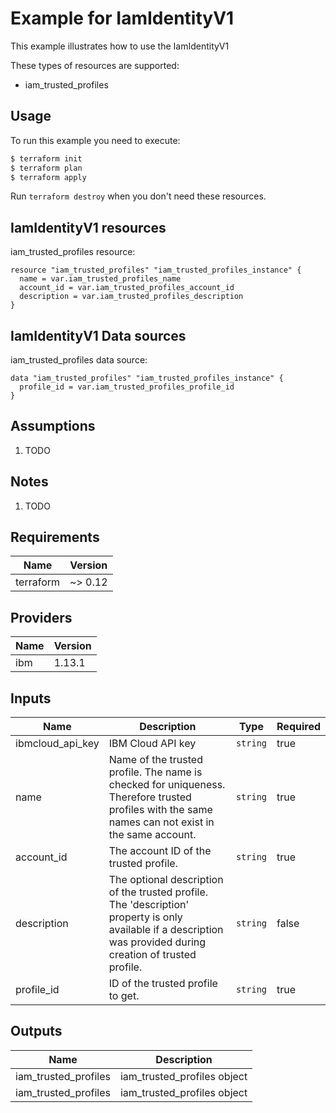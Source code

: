 # Example for IamIdentityV1

This example illustrates how to use the IamIdentityV1

These types of resources are supported:

* iam_trusted_profiles

## Usage

To run this example you need to execute:

```bash
$ terraform init
$ terraform plan
$ terraform apply
```

Run `terraform destroy` when you don't need these resources.


## IamIdentityV1 resources

iam_trusted_profiles resource:

```hcl
resource "iam_trusted_profiles" "iam_trusted_profiles_instance" {
  name = var.iam_trusted_profiles_name
  account_id = var.iam_trusted_profiles_account_id
  description = var.iam_trusted_profiles_description
}
```

## IamIdentityV1 Data sources

iam_trusted_profiles data source:

```hcl
data "iam_trusted_profiles" "iam_trusted_profiles_instance" {
  profile_id = var.iam_trusted_profiles_profile_id
}
```

## Assumptions

1. TODO

## Notes

1. TODO

## Requirements

| Name | Version |
|------|---------|
| terraform | ~> 0.12 |

## Providers

| Name | Version |
|------|---------|
| ibm | 1.13.1 |

## Inputs

| Name | Description | Type | Required |
|------|-------------|------|---------|
| ibmcloud\_api\_key | IBM Cloud API key | `string` | true |
| name | Name of the trusted profile. The name is checked for uniqueness. Therefore trusted profiles with the same names can not exist in the same account. | `string` | true |
| account_id | The account ID of the trusted profile. | `string` | true |
| description | The optional description of the trusted profile. The 'description' property is only available if a description was provided during creation of trusted profile. | `string` | false |
| profile_id | ID of the trusted profile to get. | `string` | true |

## Outputs

| Name | Description |
|------|-------------|
| iam_trusted_profiles | iam_trusted_profiles object |
| iam_trusted_profiles | iam_trusted_profiles object |
